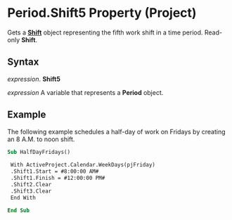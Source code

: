 
# Period.Shift5 Property (Project)

Gets a  **[Shift](bf224646-d1c6-bc4a-1cce-a08b2f4e417d.md)** object representing the fifth work shift in a time period. Read-only **Shift**.


## Syntax

 _expression_. **Shift5**

 _expression_ A variable that represents a **Period** object.


## Example

The following example schedules a half-day of work on Fridays by creating an 8 A.M. to noon shift.


```vb
Sub HalfDayFridays() 
 
 With ActiveProject.Calendar.WeekDays(pjFriday) 
 .Shift1.Start = #8:00:00 AM# 
 .Shift1.Finish = #12:00:00 PM# 
 .Shift2.Clear 
 .Shift3.Clear 
 End With 
 
End Sub
```


